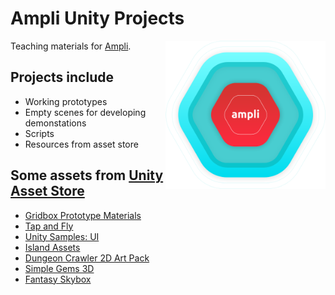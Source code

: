 # Ampli Unity Projects

<a href="https://ampli.com.ua/">
<img align="right" width="256" alt="Ampli Logo" src="https://github.com/BaggyGishev/Ampli-Unity-Projects/blob/main/Resources/icon-pulse.png?raw=true">
</a>

Teaching materials for [Ampli](https://ampli.com.ua/).

## Projects include
* Working prototypes
* Empty scenes for developing demonstations
* Scripts
* Resources from asset store

## Some assets from [Unity Asset Store](https://assetstore.unity.com/)
* [Gridbox Prototype Materials](https://assetstore.unity.com/packages/2d/textures-materials/gridbox-prototype-materials-129127)
* [Tap and Fly](https://assetstore.unity.com/packages/2d/characters/sprite-pack-1-tap-and-fly-21454)
* [Unity Samples: UI](https://assetstore.unity.com/packages/essentials/unity-samples-ui-25468)
* [Island Assets](https://assetstore.unity.com/packages/3d/environments/island-assets-56989)
* [Dungeon Crawler 2D Art Pack](https://assetstore.unity.com/packages/templates/packs/dungeon-crawler-2d-art-pack-130827)
* [Simple Gems 3D](https://assetstore.unity.com/packages/3d/props/simple-gems-ultimate-animated-customizable-pack-73764)
* [Fantasy Skybox](https://assetstore.unity.com/packages/2d/textures-materials/sky/fantasy-skybox-free-18353)
